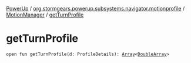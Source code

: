 [PowerUp](../../index.md) / [org.stormgears.powerup.subsystems.navigator.motionprofile](../index.md) / [MotionManager](index.md) / [getTurnProfile](./get-turn-profile.md)

# getTurnProfile

`open fun getTurnProfile(d: ProfileDetails): `[`Array`](https://kotlinlang.org/api/latest/jvm/stdlib/kotlin/-array/index.html)`<`[`DoubleArray`](https://kotlinlang.org/api/latest/jvm/stdlib/kotlin/-double-array/index.html)`>`